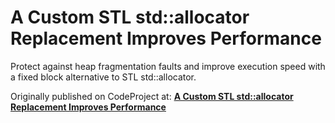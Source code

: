 # A Custom STL std::allocator Replacement Improves Performance
Protect against heap fragmentation faults and improve execution speed with a fixed block alternative to STL std::allocator.

Originally published on CodeProject at: <a href="https://www.codeproject.com/Articles/1089905/A-Custom-STL-std-allocator-Replacement-Improves-Pe"><strong>A Custom STL std::allocator Replacement Improves Performance</strong></a>

